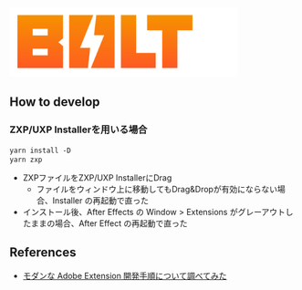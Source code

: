 <img src="src/js/assets/bolt-cep.svg" alt="Bolt CEP" title="Bolt CEP" width="400" />

## How to develop

### ZXP/UXP Installerを用いる場合

```shell
yarn install -D
yarn zxp
```

- ZXPファイルをZXP/UXP InstallerにDrag
  - ファイルをウィンドウ上に移動してもDrag&Dropが有効にならない場合、Installer の再起動で直った
- インストール後、After Effects の Window > Extensions がグレーアウトしたままの場合、After Effect の再起動で直った

## References

- [モダンな Adobe Extension 開発手順について調べてみた](https://zenn.dev/t4aru/articles/dc98a8571ad0c2)

